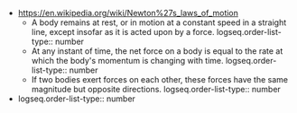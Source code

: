 - https://en.wikipedia.org/wiki/Newton%27s_laws_of_motion
	- A body remains at rest, or in motion at a constant speed in a straight line, except insofar as it is acted upon by a force.
	  logseq.order-list-type:: number
	- At any instant of time, the net force on a body is equal to the rate at which the body's momentum is changing with time.
	  logseq.order-list-type:: number
	- If two bodies exert forces on each other, these forces have the same magnitude but opposite directions.
	  logseq.order-list-type:: number
- logseq.order-list-type:: number